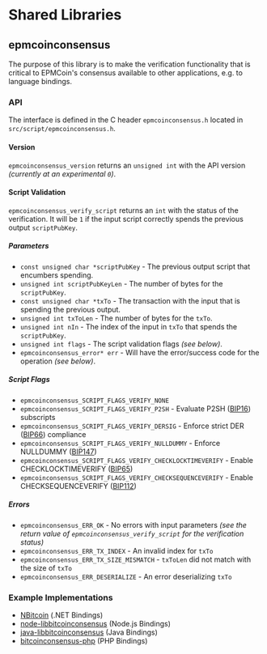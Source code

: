 Shared Libraries
================

## epmcoinconsensus

The purpose of this library is to make the verification functionality that is critical to EPMCoin's consensus available to other applications, e.g. to language bindings.

### API

The interface is defined in the C header `epmcoinconsensus.h` located in  `src/script/epmcoinconsensus.h`.

#### Version

`epmcoinconsensus_version` returns an `unsigned int` with the API version *(currently at an experimental `0`)*.

#### Script Validation

`epmcoinconsensus_verify_script` returns an `int` with the status of the verification. It will be `1` if the input script correctly spends the previous output `scriptPubKey`.

##### Parameters
- `const unsigned char *scriptPubKey` - The previous output script that encumbers spending.
- `unsigned int scriptPubKeyLen` - The number of bytes for the `scriptPubKey`.
- `const unsigned char *txTo` - The transaction with the input that is spending the previous output.
- `unsigned int txToLen` - The number of bytes for the `txTo`.
- `unsigned int nIn` - The index of the input in `txTo` that spends the `scriptPubKey`.
- `unsigned int flags` - The script validation flags *(see below)*.
- `epmcoinconsensus_error* err` - Will have the error/success code for the operation *(see below)*.

##### Script Flags
- `epmcoinconsensus_SCRIPT_FLAGS_VERIFY_NONE`
- `epmcoinconsensus_SCRIPT_FLAGS_VERIFY_P2SH` - Evaluate P2SH ([BIP16](https://github.com/bitcoin/bips/blob/master/bip-0016.mediawiki)) subscripts
- `epmcoinconsensus_SCRIPT_FLAGS_VERIFY_DERSIG` - Enforce strict DER ([BIP66](https://github.com/bitcoin/bips/blob/master/bip-0066.mediawiki)) compliance
- `epmcoinconsensus_SCRIPT_FLAGS_VERIFY_NULLDUMMY` - Enforce NULLDUMMY ([BIP147](https://github.com/bitcoin/bips/blob/master/bip-0147.mediawiki))
- `epmcoinconsensus_SCRIPT_FLAGS_VERIFY_CHECKLOCKTIMEVERIFY` - Enable CHECKLOCKTIMEVERIFY ([BIP65](https://github.com/bitcoin/bips/blob/master/bip-0065.mediawiki))
- `epmcoinconsensus_SCRIPT_FLAGS_VERIFY_CHECKSEQUENCEVERIFY` - Enable CHECKSEQUENCEVERIFY ([BIP112](https://github.com/bitcoin/bips/blob/master/bip-0112.mediawiki))

##### Errors
- `epmcoinconsensus_ERR_OK` - No errors with input parameters *(see the return value of `epmcoinconsensus_verify_script` for the verification status)*
- `epmcoinconsensus_ERR_TX_INDEX` - An invalid index for `txTo`
- `epmcoinconsensus_ERR_TX_SIZE_MISMATCH` - `txToLen` did not match with the size of `txTo`
- `epmcoinconsensus_ERR_DESERIALIZE` - An error deserializing `txTo`

### Example Implementations
- [NBitcoin](https://github.com/NicolasDorier/NBitcoin/blob/master/NBitcoin/Script.cs#L814) (.NET Bindings)
- [node-libbitcoinconsensus](https://github.com/bitpay/node-libbitcoinconsensus) (Node.js Bindings)
- [java-libbitcoinconsensus](https://github.com/dexX7/java-libbitcoinconsensus) (Java Bindings)
- [bitcoinconsensus-php](https://github.com/Bit-Wasp/bitcoinconsensus-php) (PHP Bindings)
